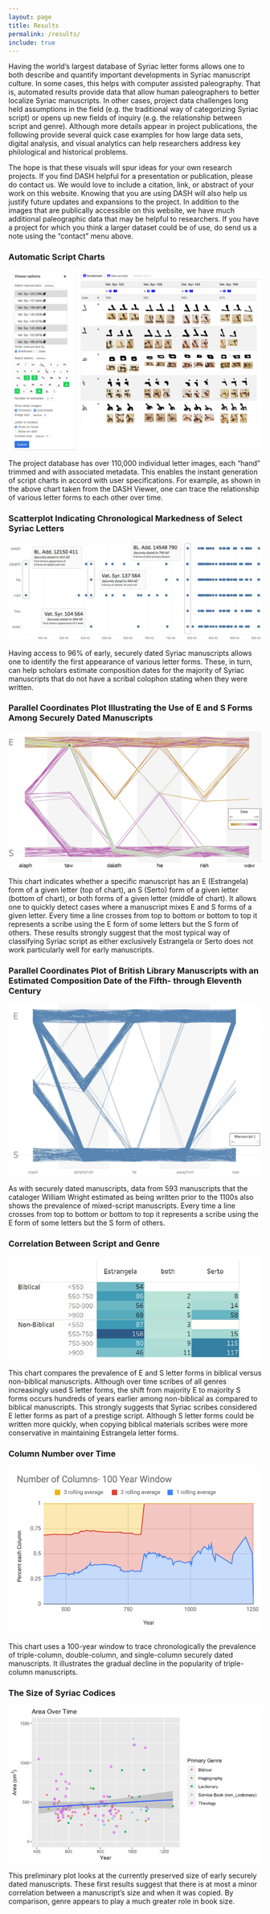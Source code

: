 ```yaml
---
layout: page
title: Results
permalink: /results/
include: true
---
```

Having the world’s largest database of Syriac letter forms allows one to both describe and quantify important developments in Syriac manuscript culture. In some cases, this helps with computer assisted paleography. That is, automated results provide data that allow human paleographers to better localize Syriac manuscripts. In other cases, project data challenges long held assumptions in the field (e.g. the traditional way of categorizing Syriac script) or opens up new fields of inquiry (e.g. the relationship between script and genre). Although more details appear in project publications, the following provide several quick case examples for how large data sets, digital analysis, and visual analytics can help researchers address key philological and historical problems. 

The hope is that these visuals will spur ideas for your own research projects. If you find DASH helpful for a presentation or publication, please do contact us. We would love to include a citation, link, or abstract of your work on this website. Knowing that you are using DASH will also help us justify future updates and expansions to the project. In addition to the images that are publically accessible on this website, we have much additional paleographic data that may be helpful to researchers. If you have a project for which you think a larger dataset could be of use, do send us a note using the “contact” menu above.  


### Automatic Script Charts

![Image of current Scriptchart](assets/img/scriptchart.png)

The project database has over 110,000 individual letter images, each “hand” trimmed and with associated metadata. This enables the instant generation of script charts in accord with user specifications. For example, as shown in the above chart taken from the DASH Viewer, one can trace the relationship of various letter forms to each other over time.

### Scatterplot Indicating Chronological Markedness of Select Syriac Letters

![Scatterplot of Chronological Markedness of Syriac Letters](assets/img/scatterPlot.jpg)

Having access to 96% of early, securely dated Syriac manuscripts allows one to identify the first appearance of various letter forms. These, in turn, can help scholars estimate composition dates for the majority of Syriac manuscripts that do not have a scribal colophon stating when they were written. 

### Parallel Coordinates Plot Illustrating the Use of E and S Forms Among Securely Dated Manuscripts

![Chart showing whether a manuscript has Estrangela, Serto, or both letter forms](assets/img/parallelCoords1.jpg)

This chart indicates whether a specific manuscript has an E (Estrangela) form of a given letter (top of chart), an S (Serto) form of a given letter (bottom of chart), or both forms of a given letter (middle of chart). It allows one to quickly detect cases where a manuscript mixes E and S forms of a given letter. Every time a line crosses from top to bottom or bottom to top it represents a scribe using the E form of some letters but the S form of others. These results strongly suggest that the most typical way of classifying Syriac script as either exclusively Estrangela or Serto does not work particularly well for early manuscripts.

### Parallel Coordinates Plot of British Library Manuscripts with an Estimated Composition Date of the Fifth- through Eleventh Century

![Chart showing use of both letter forms in a manuscript](assets/img/parallelCoords2.jpg)

As with securely dated manuscripts, data from 593 manuscripts that the cataloger William Wright estimated as being written prior to the 1100s also shows the prevalence of mixed-script manuscripts. Every time a line crosses from top to bottom or bottom to top it represents a scribe using the E form of some letters but the S form of others. 

### Correlation Between Script and Genre

![Chart comparing prevalence of E and S letter forms in biblical vs non-biblical manuscripts](assets/img/correlationBetweenScriptAndGenre.jpg)

This chart compares the prevalence of E and S letter forms in biblical versus non-biblical manuscripts. Although over time scribes of all genres increasingly used S letter forms, the shift from majority E to majority S forms occurs hundreds of years earlier among non-biblical as compared to biblical manuscripts. This strongly suggests that Syriac scribes considered E letter forms as part of a prestige script. Although S letter forms could be written more quickly, when copying biblical materials scribes were more conservative in maintaining Estrangela letter forms.

### Column Number over Time

![Graph of Number of Columns over time](assets/img/column-graph.png)

This chart uses a 100-year window to trace chronologically the prevalence of triple-column, double-column, and single-column securely dated manuscripts. It illustrates the gradual decline in the popularity of triple-column manuscripts.

### The Size of Syriac Codices

![Graph of size of Syriac Codices over time](assets/img/area-over-time.png)

This preliminary plot looks at the currently preserved size of early securely dated manuscripts. These first results suggest that there is at most a minor correlation between a manuscript’s size and when it was copied. By comparison, genre appears to play a much greater role in book size.